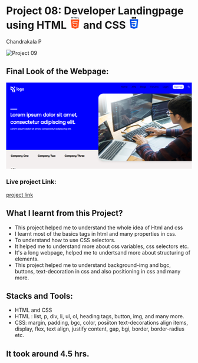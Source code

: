 # Project 08: Developer Landingpage using HTML ![](./final-look/html-5.png) and CSS ![](./final-look/css-3.png)

Chandrakala P

![Project 09](https://img.shields.io/badge/Project%20-09-green)

## Final Look of the Webpage:

![Final Look of the Website](./final-look/final.PNG)

### Live project Link:

[project link](https://we-design-page-project8.netlify.app/)

## What I learnt from this Project?

- This project helped me to understand the whole idea of Html and css
- I learnt most of the basics tags in html and many properties in css.
- To understand how to use CSS selectors.
- It helped me to understand more about css variables, css selectors etc.
- It's a long webpage, helped me to undertsand more about structuring of elements.
- This project helped me to understand background-img and bgc, buttons, text-decoration in css and also positioning in css and many more.

## Stacks and Tools:

- HTML and CSS
- HTML : list, p, div, li, ul, ol, heading tags, button, img, and many more.
- CSS: margin, padding, bgc, color, posiiton text-decorations align items, display, flex, text align, justify content, gap, bgi, border, border-radius etc.

## It took around 4.5 hrs.
